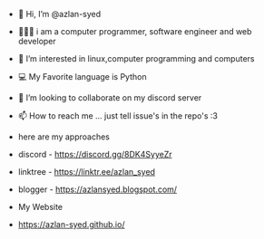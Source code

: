 - 👋 Hi, I’m @azlan-syed
- 👨🏻‍💻 i am a computer programmer, software engineer and web developer
- 👀 I’m interested in linux,computer programming and computers
- 💻 My Favorite language is Python
- 💞️ I’m looking to collaborate on my discord server
- 📫 How to reach me ... just tell issue's in the repo's :3 
- here are my approaches 
- discord - https://discord.gg/8DK4SyyeZr
- linktree - https://linktr.ee/azlan_syed
- blogger - https://azlansyed.blogspot.com/

- My Website
- https://azlan-syed.github.io/
